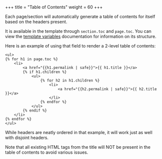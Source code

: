 +++
title = "Table of Contents"
weight = 60
+++

Each page/section will automatically generate a table of contents for itself based on the headers present.

It is available in the template through `section.toc` and `page.toc`.
You can view the [template variables](./documentation/templates/pages-sections.md#table-of-contents)
documentation for information on its structure.

Here is an example of using that field to render a 2-level table of contents:

```jinja2
<ul>
{% for h1 in page.toc %}
    <li>
        <a href="{{h1.permalink | safe}}">{{ h1.title }}</a>
        {% if h1.children %}
            <ul>
                {% for h2 in h1.children %}
                    <li>
                        <a href="{{h2.permalink | safe}}">{{ h2.title }}</a>
                    </li>
                {% endfor %}
            </ul>
        {% endif %}
    </li>
{% endfor %}
</ul>
```

While headers are neatly ordered in that example, it will work just as well with disjoint headers.

Note that all existing HTML tags from the title will NOT be present in the table of contents to
avoid various issues.
